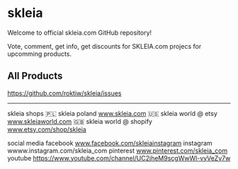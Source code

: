 # skleia
Welcome to official skleia.com GitHub repository!

Vote, comment, get info, get discounts for SKLEIA.com projecs for upcomming products.


## All Products

https://github.com/roktiw/skleia/issues

---
skleia shops
🇵🇱 skleia poland www.skleia.com
🇺🇸 skleia world @ etsy www.skleiaworld.com
🇬🇧 skleia world @ shopify www.etsy.com/shop/skleia

social media
facebook www.facebook.com/skleiainstagram
instagram wwww.instagram.com/skleia_com
pinterest www.pinterest.com/skleia_com
youtube https://www.youtube.com/channel/UC2jheM9scgWwWl-vyVeZy7w
